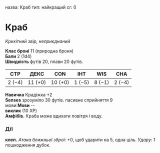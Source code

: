 назва: Краб тип: найкращий cr: 0

# Краб
_Крихітний звір, неприєднаний_

**Клас броні** 11 (природна броня)    
**Бали** 2 (1d4)    
**Швидкість** футів 20, плави 20 футів.

| СТР    | ДЕКС    | CON     | ІНТ    | WIS    | CHA    |
| ------ | ------- | ------- | ------ | ------ | ------ |
| 2 (−4) | 11 (+0) | 10 (+0) | 1 (−5) | 8 (−1) | 2 (−4) |

**Навичка** Крадіжка +2    
**Senses** зрозуміло 30 футів. пасивне сприйняття 9    
мови:**Мови** --    
**виклик** (10 XP)    
**Амфібів.** Краба може вдихати повітря і воду.

### Дії
**клеп.** _Атака ближньої зброї:_ +0, щоб ударити на 5, одна ціль. _Удару:_ 1 пошкодження дубок. 